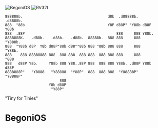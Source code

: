 ![BegoniOS](https://img.shields.io/badge/BegoniOS-Risc--v-green?labelColor=darkgreen&style=flat) ![RV32I](https://img.shields.io/badge/RV32I-darkgreen?style=flat)
```
888888b.                                       d8b  .d88888b.   .d8888b.  
888  "88b                                      Y8P d88P" "Y88b d88P  Y88b 
888  .88P                                          888     888 Y88b.      
8888888K.   .d88b.   .d88b.   .d88b.  88888b.  888 888     888  "Y888b.   
888  "Y88b d8P  Y8b d88P"88b d88""88b 888 "88b 888 888     888     "Y88b. 
888    888 88888888 888  888 888  888 888  888 888 888     888       "888 
888   d88P Y8b.     Y88b 888 Y88..88P 888  888 888 Y88b. .d88P Y88b  d88P 
8888888P"   "Y8888   "Y88888  "Y88P"  888  888 888  "Y88888P"   "Y8888P"  
                         888                                              
                    Y8b d88P                                              
                     "Y88P"                                               
```
"Tiny for Tinies"
# BegoniOS
